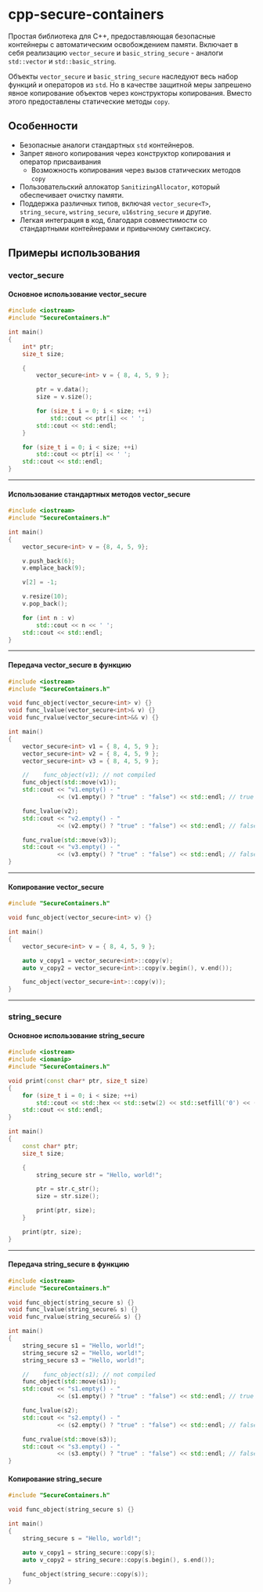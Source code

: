 # cpp-secure-containers

Простая библиотека для C++, предоставляющая безопасные контейнеры с автоматическим освобождением памяти.
Включает в себя реализацию `vector_secure` и `basic_string_secure` - аналоги `std::vector` и `std::basic_string`.

Объекты `vector_secure` и `basic_string_secure` наследуют весь набор функций и операторов из `std`. Но в качестве защитной меры запрешено явное копирование объектов через конструкторы копирования. Вместо этого предоставлены статические методы `copy`.

## Особенности

* Безопасные аналоги стандартных `std` контейнеров.
* Запрет явного копирования через конструктор копирования и оператор присваивания
  * Возможность копирования через вызов статических методов `copy`
* Пользовательский аллокатор `SanitizingAllocator`, который обеспечивает очистку памяти.
* Поддержка различных типов, включая `vector_secure<T>`, `string_secure`, `wstring_secure`, `u16string_secure` и другие.
* Легкая интеграция в код, благодаря совместимости со стандартными контейнерами и привычному синтаксису.


## Примеры использования
### vector_secure
#### Основное использование vector_secure
```c++
#include <iostream>
#include "SecureContainers.h"

int main()
{
    int* ptr;
    size_t size;

    {
        vector_secure<int> v = { 8, 4, 5, 9 };

        ptr = v.data();
        size = v.size();

        for (size_t i = 0; i < size; ++i)
            std::cout << ptr[i] << ' ';
        std::cout << std::endl;
    }

    for (size_t i = 0; i < size; ++i)
        std::cout << ptr[i] << ' ';
    std::cout << std::endl;
}
```
---
#### Использование стандартных методов vector_secure
```c++
#include <iostream>
#include "SecureContainers.h"

int main()
{
    vector_secure<int> v = {8, 4, 5, 9};

    v.push_back(6);
    v.emplace_back(9);

    v[2] = -1;

    v.resize(10);
    v.pop_back();

    for (int n : v)
        std::cout << n << ' ';
    std::cout << std::endl;
}
```
---
#### Передача vector_secure в функцию
```c++
#include <iostream>
#include "SecureContainers.h"

void func_object(vector_secure<int> v) {}
void func_lvalue(vector_secure<int>& v) {}
void func_rvalue(vector_secure<int>&& v) {}

int main()
{
    vector_secure<int> v1 = { 8, 4, 5, 9 };
    vector_secure<int> v2 = { 8, 4, 5, 9 };
    vector_secure<int> v3 = { 8, 4, 5, 9 };

    //    func_object(v1); // not compiled
    func_object(std::move(v1));
    std::cout << "v1.empty() - "
              << (v1.empty() ? "true" : "false") << std::endl; // true

    func_lvalue(v2);
    std::cout << "v2.empty() - "
              << (v2.empty() ? "true" : "false") << std::endl; // false

    func_rvalue(std::move(v3));
    std::cout << "v3.empty() - "
              << (v3.empty() ? "true" : "false") << std::endl; // false
}
```
---
#### Копирование vector_secure
```c++
#include "SecureContainers.h"

void func_object(vector_secure<int> v) {}

int main()
{
    vector_secure<int> v = { 8, 4, 5, 9 };

    auto v_copy1 = vector_secure<int>::copy(v);
    auto v_copy2 = vector_secure<int>::copy(v.begin(), v.end());

    func_object(vector_secure<int>::copy(v));
}
```
---
### string_secure
#### Основное использование string_secure
```c++
#include <iostream>
#include <iomanip>
#include "SecureContainers.h"

void print(const char* ptr, size_t size)
{
    for (size_t i = 0; i < size; ++i)
        std::cout << std::hex << std::setw(2) << std::setfill('0') << (int)ptr[i] << ' ';
    std::cout << std::endl;
}

int main()
{
    const char* ptr;
    size_t size;

    {
        string_secure str = "Hello, world!";

        ptr = str.c_str();
        size = str.size();

        print(ptr, size);
    }

    print(ptr, size);
}
```
---
#### Передача string_secure в функцию
```c++
#include <iostream>
#include "SecureContainers.h"

void func_object(string_secure s) {}
void func_lvalue(string_secure& s) {}
void func_rvalue(string_secure&& s) {}

int main()
{
    string_secure s1 = "Hello, world!";
    string_secure s2 = "Hello, world!";
    string_secure s3 = "Hello, world!";

    //    func_object(s1); // not compiled
    func_object(std::move(s1));
    std::cout << "s1.empty() - "
              << (s1.empty() ? "true" : "false") << std::endl; // true

    func_lvalue(s2);
    std::cout << "s2.empty() - "
              << (s2.empty() ? "true" : "false") << std::endl; // false

    func_rvalue(std::move(s3));
    std::cout << "s3.empty() - "
              << (s3.empty() ? "true" : "false") << std::endl; // false
}
```
#### Копирование string_secure
```c++
#include "SecureContainers.h"

void func_object(string_secure s) {}

int main()
{
    string_secure s = "Hello, world!";

    auto v_copy1 = string_secure::copy(s);
    auto v_copy2 = string_secure::copy(s.begin(), s.end());

    func_object(string_secure::copy(s));
}
```
